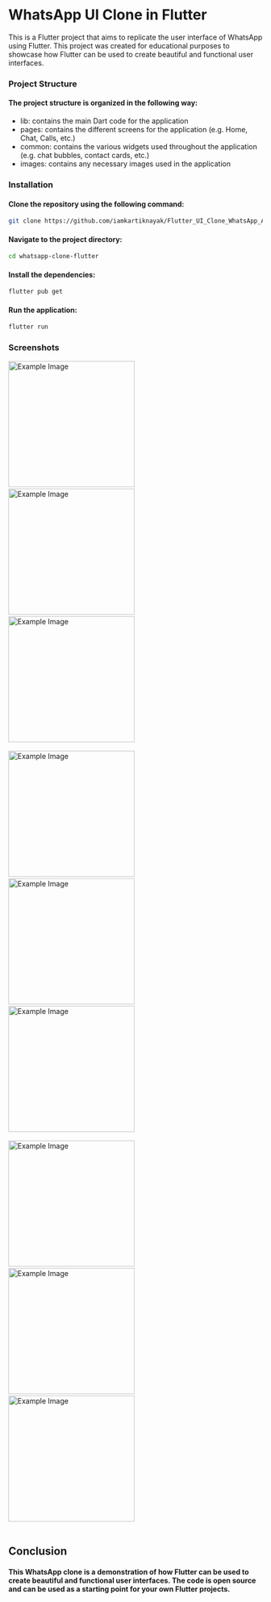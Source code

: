 # WhatsApp UI Clone in Flutter
This is a Flutter project that aims to replicate the user interface of WhatsApp using Flutter. This project was created for educational purposes to showcase how Flutter can be used to create beautiful and functional user interfaces.

### Project Structure
 #### The project structure is organized in the following way:

* lib: contains the main Dart code for the application
* pages: contains the different screens for the application (e.g. Home, Chat, Calls, etc.)
* common: contains the various widgets used throughout the application (e.g. chat bubbles, contact cards, etc.)
* images: contains any necessary images used in the application 

### Installation
#### Clone the repository using the following command:
```bash    
git clone https://github.com/iamkartiknayak/Flutter_UI_Clone_WhatsApp_Android_App.git
```
#### Navigate to the project directory:
```bash 
cd whatsapp-clone-flutter
```
#### Install the dependencies:
```bash 
flutter pub get
```
#### Run the application:
```bash 
flutter run
```
### Screenshots

<img src="./screenshots/home.jpg" alt="Example Image" width="250">&nbsp;&nbsp;&nbsp;&nbsp;&nbsp;&nbsp;&nbsp;&nbsp;&nbsp;
<img src="./screenshots/chats.jpg" alt="Example Image" width="250">&nbsp;&nbsp;&nbsp;&nbsp;&nbsp;&nbsp;&nbsp;&nbsp;&nbsp;
<img src="./screenshots/status.jpg" alt="Example Image" width="250">&nbsp;&nbsp;&nbsp;&nbsp;&nbsp;&nbsp;&nbsp;&nbsp;&nbsp;

<img src="./screenshots/calls.jpg" alt="Example Image" width="250">&nbsp;&nbsp;&nbsp;&nbsp;&nbsp;&nbsp;&nbsp;&nbsp;&nbsp;
<img src="./screenshots/chat.jpg" alt="Example Image" width="250">&nbsp;&nbsp;&nbsp;&nbsp;&nbsp;&nbsp;&nbsp;&nbsp;&nbsp;
<img src="./screenshots/storage.jpg" alt="Example Image" width="250">&nbsp;&nbsp;&nbsp;&nbsp;&nbsp;&nbsp;&nbsp;&nbsp;&nbsp;

<img src="./screenshots/about.jpg" alt="Example Image" width="250">&nbsp;&nbsp;&nbsp;&nbsp;&nbsp;&nbsp;&nbsp;&nbsp;&nbsp;
<img src="./screenshots/settings.jpg" alt="Example Image" width="250">&nbsp;&nbsp;&nbsp;&nbsp;&nbsp;&nbsp;&nbsp;&nbsp;&nbsp;
<img src="./screenshots/broadcast.jpg" alt="Example Image" width="250"><br><br>

## Conclusion
#### This WhatsApp clone is a demonstration of how Flutter can be used to create beautiful and functional user interfaces. The code is open source and can be used as a starting point for your own Flutter projects.

